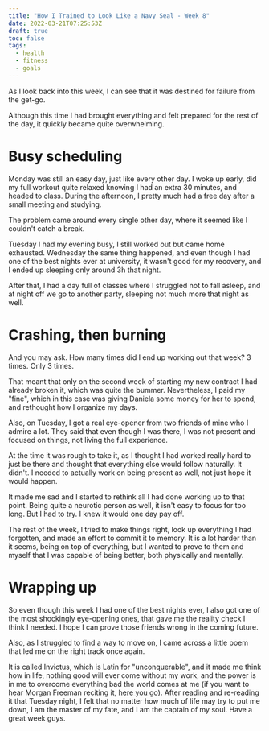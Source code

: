 ```yaml
---
title: "How I Trained to Look Like a Navy Seal - Week 8"
date: 2022-03-21T07:25:53Z
draft: true
toc: false
tags:
  - health
  - fitness
  - goals
---
```


As I look back into this week, I can see that it was destined for failure from the get-go.

Although this time I had brought everything and felt prepared for the rest of the day, it quickly became quite overwhelming.

# Busy scheduling

Monday was still an easy day, just like every other day. I woke up early, did my full workout quite relaxed knowing I had an extra 30 minutes, and headed to class. During the afternoon, I pretty much had a free day after a small meeting and studying.

The problem came around every single other day, where it seemed like I couldn't catch a break.

Tuesday I had my evening busy, I still worked out but came home exhausted. Wednesday the same thing happened, and even though I had one of the best nights ever at university, it wasn't good for my recovery, and I ended up sleeping only around 3h that night.

After that, I had a day full of classes where I struggled not to fall asleep, and at night off we go to another party, sleeping not much more that night as well.

# Crashing, then burning

And you may ask. How many times did I end up working out that week? 3 times. Only 3 times.

That meant that only on the second week of starting my new contract I had already broken it, which was quite the bummer. Nevertheless, I paid my "fine", which in this case was giving Daniela some money for her to spend, and rethought how I organize my days.

Also, on Tuesday, I got a real eye-opener from two friends of mine who I admire a lot. They said that even though I was there, I was not present and focused on things, not living the full experience.

At the time it was rough to take it, as I thought I had worked really hard to just be there and thought that everything else would follow naturally. It didn't. I needed to actually work on being present as well, not just hope it would happen.

It made me sad and I started to rethink all I had done working up to that point. Being quite a neurotic person as well, it isn't easy to focus for too long. But I had to try. I knew it would one day pay off.

The rest of the week, I tried to make things right, look up everything I had forgotten, and made an effort to commit it to memory. It is a lot harder than it seems, being on top of everything, but I wanted to prove to them and myself that I was capable of being better, both physically and mentally.

# Wrapping up

So even though this week I had one of the best nights ever, I also got one of the most shockingly eye-opening ones, that gave me the reality check I think I needed. I hope I can prove those friends wrong in the coming future.

Also, as I struggled to find a way to move on, I came across a little poem that led me on the right track once again.

It is called Invictus, which is Latin for "unconquerable", and it made me think how in life, nothing good will ever come without my work, and the power is in me to overcome everything bad the world comes at me (if you want to hear Morgan Freeman reciting it, [here you go](https://www.youtube.com/watch?v=a7q_vACVwq0)). After reading and re-reading it that Tuesday night, I felt that no matter how much of life may try to put me down, I am the master of my fate, and I am the captain of my soul. Have a great week guys.
